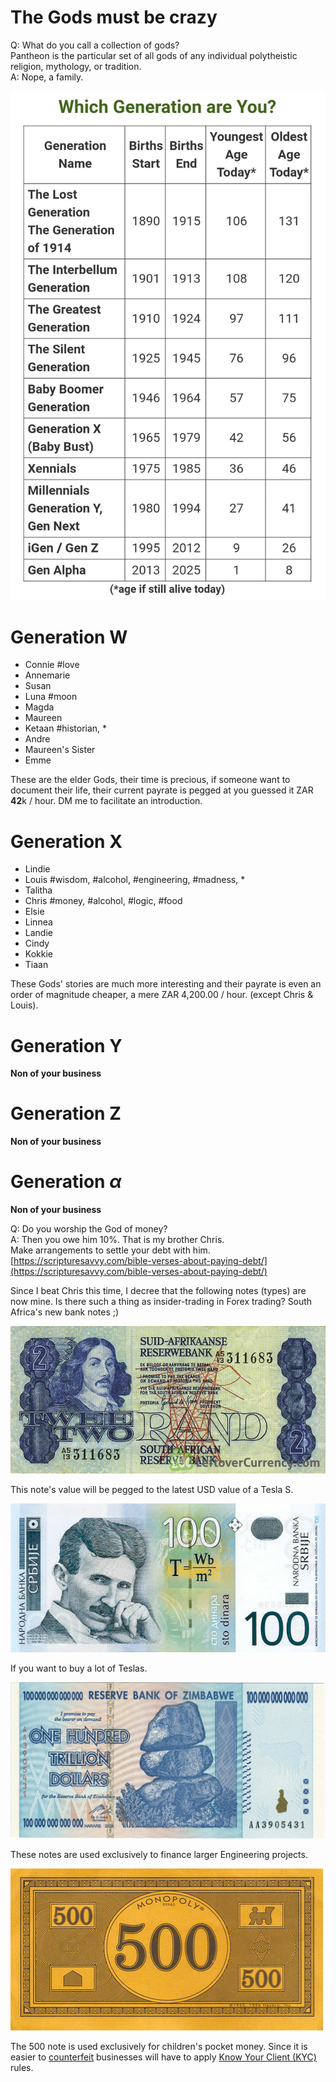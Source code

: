 
# The Gods must be crazy

Q: What do you call a collection of gods?  
    Pantheon is the particular set of all gods of any individual polytheistic religion, mythology, or tradition.  
A: Nope, a family.


![](./media/generations.jpg)

# Generation W
* Connie #love
* Annemarie
* Susan
* Luna #moon
* Magda
* Maureen
* Ketaan #historian, *
* Andre
* Maureen's Sister
* Emme

These are the elder Gods, their time is precious, if someone want to document their life, their current payrate is pegged at you guessed it ZAR **42**k / hour.
DM me to facilitate an introduction.

# Generation X
* Lindie
* Louis #wisdom, #alcohol, #engineering, #madness, *
* Talitha
* Chris #money, #alcohol, #logic, #food
* Elsie
* Linnea
* Landie
* Cindy
* Kokkie
* Tiaan


These Gods' stories are much more interesting and their payrate is even an order of magnitude cheaper, a mere ZAR 4,200.00 / hour.  (except Chris & Louis).

# Generation Y
**Non of your business**

# Generation Z
**Non of your business**

# Generation $\alpha$
**Non of your business**


Q: Do you worship the God of money?  
A: Then you owe him 10%. That is my brother Chris.  
    Make arrangements to settle your debt with him.  
    [https://scripturesavvy.com/bible-verses-about-paying-debt/](https://scripturesavvy.com/bible-verses-about-paying-debt/)



Since I beat Chris this time, I decree that the following notes (types) are now mine.
Is there such a thing as insider-trading in Forex trading? South Africa's new bank notes ;)

![](./media/2_rand.jpg)

This note's value will be pegged to the latest USD value of a Tesla S. 


![](./media/100_dinara.jpg)

If you want to buy a lot of Teslas.


![](./media/100000000000_zim_dollars.jpg)

These notes are used exclusively to finance larger Engineering projects.


![](./media/monopoly.jpg)

The 500 note is used exclusively for children's pocket money. Since it is easier to [counterfeit](https://en.wikipedia.org/wiki/Counterfeit_money) businesses will have to apply [Know Your Client (KYC)](https://www.investopedia.com/terms/k/knowyourclient.asp) rules.



